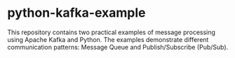 # python-kafka-example
This repository contains two practical examples of message processing using Apache Kafka and Python. The examples demonstrate different communication patterns: Message Queue and Publish/Subscribe (Pub/Sub).
